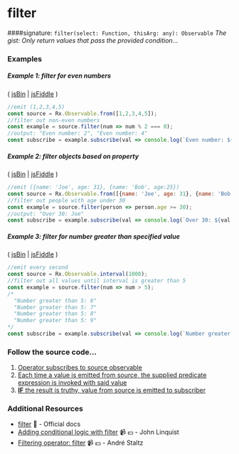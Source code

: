 # filter
####signature: `filter(select: Function, thisArg: any): Observable`
*The gist: Only return values that pass the provided condition...*


### Examples

##### Example 1: filter for even numbers

( [jsBin](http://jsbin.com/vafogoluye/1/edit?js,console) | [jsFiddle](https://jsfiddle.net/btroncone/tkz0fuy2/) )

```js
//emit (1,2,3,4,5)
const source = Rx.Observable.from([1,2,3,4,5]);
//filter out non-even numbers
const example = source.filter(num => num % 2 === 0);
//output: "Even number: 2", "Even number: 4"
const subscribe = example.subscribe(val => console.log(`Even number: ${val}`));
```

##### Example 2: filter objects based on property

( [jsBin](http://jsbin.com/qihagaxuso/1/edit?js,console) | [jsFiddle](https://jsfiddle.net/btroncone/yjdsoug1/) )

```js
//emit ({name: 'Joe', age: 31}, {name: 'Bob', age:25})
const source = Rx.Observable.from([{name: 'Joe', age: 31}, {name: 'Bob', age:25}]);
//filter out people with age under 30
const example = source.filter(person => person.age >= 30);
//output: "Over 30: Joe"
const subscribe = example.subscribe(val => console.log(`Over 30: ${val.name}`));
```

##### Example 3: filter for number greater than specified value

( [jsBin](http://jsbin.com/rakabaheyu/1/edit?js,console) | [jsFiddle](https://jsfiddle.net/btroncone/g1tgreha/) )

```js
//emit every second
const source = Rx.Observable.interval(1000);
//filter out all values until interval is greater than 5
const example = source.filter(num => num > 5);
/*
  "Number greater than 5: 6"
  "Number greater than 5: 7"
  "Number greater than 5: 8"
  "Number greater than 5: 9"
*/
const subscribe = example.subscribe(val => console.log(`Number greater than 5: ${val}`));
```

### Follow the source code...
1. [Operator subscribes to source observable](https://github.com/ReactiveX/rxjs/blob/master/src/operator/filter.ts#L60)
2. [Each time a value is emitted from source, the supplied predicate expression is invoked with said value](https://github.com/ReactiveX/rxjs/blob/master/src/operator/filter.ts#L85)
3. [**IF** the result is truthy, value from source is emitted to subscriber](https://github.com/ReactiveX/rxjs/blob/master/src/operator/filter.ts#L90-L92)


### Additional Resources
* [filter](http://reactivex.io/rxjs/class/es6/Observable.js~Observable.html#instance-method-filter) :newspaper: - Official docs
* [Adding conditional logic with filter](https://egghead.io/lessons/rxjs-adding-conditional-logic-with-filter?course=step-by-step-async-javascript-with-rxjs) :video_camera: :dollar: - John Linquist
* [Filtering operator: filter](https://egghead.io/lessons/rxjs-filtering-operator-filter?course=rxjs-beyond-the-basics-operators-in-depth) :video_camera: :dollar: - André Staltz